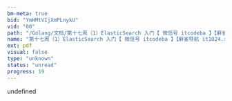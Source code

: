 ```yaml
---
bm-meta: true
bid: "YmHMtVIjXmPLnykU"
vid: "00"
path: "/Golang/文档/第十七周（1）ElasticSearch 入门【 微信号 itcodeba 】【麻雀导航 it1024.site】.pdf"
name: "第十七周（1）ElasticSearch 入门【 微信号 itcodeba 】【麻雀导航 it1024.site】"
ext: pdf
visual: false
type: "unknown"
status: "unread"
progress: 19
---
```

undefined